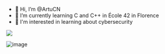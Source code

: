 


- 👋 Hi, I’m @ArtuCN
- 🌱 I’m currently learning C and C++ in École 42 in Florence
- 🤖 I'm interested in learning about cybersecurity

  
<picture>
  <source
    srcset="https://github-readme-stats.vercel.app/api?username=ArtuCN&show_icons=true&theme=midnight-purple"
    media="(prefers-color-scheme: dark)"
  />
  <source
    srcset="https://github-readme-stats.vercel.app/api?username=ArtuCN&show_icons=true"
    media="(prefers-color-scheme: light), (prefers-color-scheme: no-preference)"
  />
  <img src="https://github-readme-stats.vercel.app/api?username=ArtuCN&show_icons=true" />
</picture>

![image](https://github.com/ArtuCN/ArtuCN/assets/147415284/efe073f7-18b5-4d9f-9d67-232d903f8fe5)


